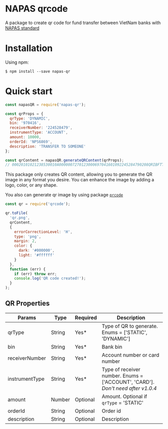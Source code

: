 # NAPAS qrcode

A package to create qr code for fund transfer between VietNam banks with [NAPAS standard](https://vietqr.net/)

# Installation

Using npm:

```
$ npm install --save napas-qr
```

# Quick start

```js
const napasQR = require('napas-qr');

const qrProps = {
  qrType: 'DYNAMIC',
  bin: '970416',
  receiverNumber: '224528479',
  instrumentType: 'ACCOUNT',
  amount: 10000,
  orderId: 'NPS6869',
  description: 'TRANSFER TO SOMEONE'
};

const qrContent = napasQR.generateQRContent(qrProps);
// 00020101021238530010A0000007270123000697041601092245284790208QRIBFTTA53037045405100005802VN62340107NPS68690819TRANSFER TO SOMEONE6304AC13
```
This package only creates QR content, allowing you to generate the QR image in any format you desire. You can enhance the image by adding a logo, color, or any shape.

You also can generate qr image by using package [`qrcode`](https://www.npmjs.com/package/qrcode)

```js
const qr = require('qrcode');

qr.toFile(
  'qr.png',
  qrContent,
  {
    errorCorrectionLevel: 'H',
    type: 'png',
    margin: 2,
    color: {
      dark: '#000000',
      light: '#ffffff'
    }
  },
  function (err) {
    if (err) throw err;
    console.log('QR code created!');
  }
);
```

## QR Properties

| Params         | Type   | Required | Description                                                                   |
| -------------- | ------ | -------- | ----------------------------------------------------------------------------- |
| qrType         | String | Yes\*    | Type of QR to generate. Enums = ['STATIC', 'DYNAMIC']                         |
| bin            | String | Yes\*    | Bank bin                                                                      |
| receiverNumber | String | Yes\*    | Account number or card number                                                 |
| instrumentType | String | Yes\*    | Type of receiver number. Enums = ['ACCOUNT', 'CARD']. *Don't need after v1.0.4* |
| amount         | Number | Optional | Amount. Optional if `qrType` = 'STATIC'                                       |
| orderId        | String | Optional | Order id                                                                      |
| description    | String | Optional | Description                                                                   |

